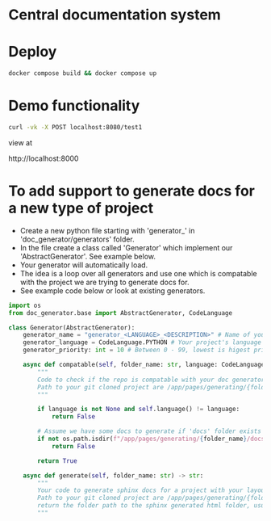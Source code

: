 # Central documentation system

# Deploy

```bash
docker compose build && docker compose up
```

# Demo functionality

```bash
curl -vk -X POST localhost:8080/test1
```
view at

http://localhost:8000

# To add support to generate docs for a new type of project

* Create a new python file starting with 'generator_' in 'doc_generator/generators' folder.
* In the file create a class called 'Generator' which implement our 'AbstractGenerator'. See example below.
* Your generator will automatically load.
* The idea is a loop over all generators and use one which is compatable with the project we are trying to generate docs for.
* See example code below or look at existing generators.

```python
import os
from doc_generator.base import AbstractGenerator, CodeLanguage

class Generator(AbstractGenerator):
    generator_name = "generator_<LANGUAGE>_<DESCRIPTION>" # Name of your doc generator
    generator_language = CodeLanguage.PYTHON # Your project's language
    generator_priority: int = 10 # Between 0 - 99, lowest is higest priority

    async def compatable(self, folder_name: str, language: CodeLanguage | None) -> bool:
        """
        Code to check if the repo is compatable with your doc generator
        Path to your git cloned project are /app/pages/generating/{folder_name}
        """

        if language is not None and self.language() != language:
            return False

        # Assume we have some docs to generate if 'docs' folder exists
        if not os.path.isdir(f"/app/pages/generating/{folder_name}/docs"):
            return False

        return True

    async def generate(self, folder_name: str) -> str:
        """
        Your code to generate sphinx docs for a project with your layout here
        Path to your git cloned project are /app/pages/generating/{folder_name}
        return the folder path to the sphinx generated html folder, usually where the generated index.html file is
        """
```